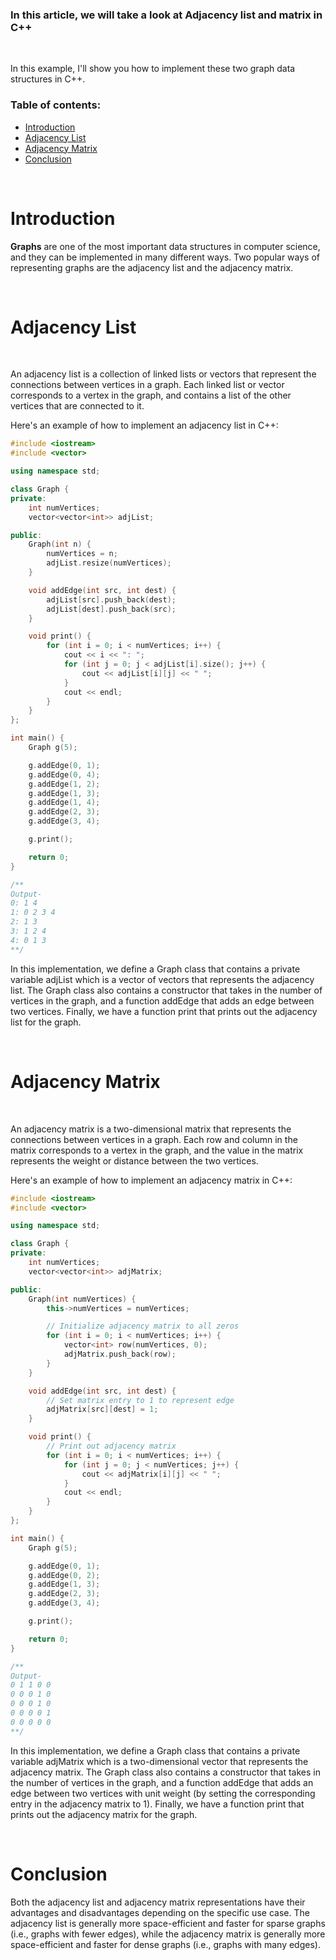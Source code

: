 ### In this article, we will take a look at Adjacency list and matrix in C++

<br>

In this example, I'll show you how to implement these two graph data structures in C++.


### Table of contents:


- [Introduction](#introduction)
- [Adjacency List](#adjacency-list)
- [Adjacency Matrix](#adjacency-matrix)
- [Conclusion](#conclusion)
  
<br>

# Introduction

**Graphs** are one of the most important data structures in computer science, and they can be implemented in many different ways. Two popular ways of representing graphs are the adjacency list and the adjacency matrix.

<br>

# Adjacency List

<br>

An adjacency list is a collection of linked lists or vectors that represent the connections between vertices in a graph. Each linked list or vector corresponds to a vertex in the graph, and contains a list of the other vertices that are connected to it.

Here's an example of how to implement an adjacency list in C++:

```c++
#include <iostream>
#include <vector>

using namespace std;

class Graph {
private:
    int numVertices;
    vector<vector<int>> adjList;

public:
    Graph(int n) {
        numVertices = n;
        adjList.resize(numVertices);
    }

    void addEdge(int src, int dest) {
        adjList[src].push_back(dest);
        adjList[dest].push_back(src);
    }

    void print() {
        for (int i = 0; i < numVertices; i++) {
            cout << i << ": ";
            for (int j = 0; j < adjList[i].size(); j++) {
                cout << adjList[i][j] << " ";
            }
            cout << endl;
        }
    }
};

int main() {
    Graph g(5);

    g.addEdge(0, 1);
    g.addEdge(0, 4);
    g.addEdge(1, 2);
    g.addEdge(1, 3);
    g.addEdge(1, 4);
    g.addEdge(2, 3);
    g.addEdge(3, 4);

    g.print();

    return 0;
}

/**
Output- 
0: 1 4     
1: 0 2 3 4 
2: 1 3     
3: 1 2 4
4: 0 1 3
**/
```

In this implementation, we define a Graph class that contains a private variable adjList which is a vector of vectors that represents the adjacency list. The Graph class also contains a constructor that takes in the number of vertices in the graph, and a function addEdge that adds an edge between two vertices. Finally, we have a function print that prints out the adjacency list for the graph.

<br>

# Adjacency Matrix

<br>

An adjacency matrix is a two-dimensional matrix that represents the connections between vertices in a graph. Each row and column in the matrix corresponds to a vertex in the graph, and the value in the matrix represents the weight or distance between the two vertices.

Here's an example of how to implement an adjacency matrix in C++:

```c++
#include <iostream>
#include <vector>

using namespace std;

class Graph {
private:
    int numVertices;
    vector<vector<int>> adjMatrix;

public:
    Graph(int numVertices) {
        this->numVertices = numVertices;

        // Initialize adjacency matrix to all zeros
        for (int i = 0; i < numVertices; i++) {
            vector<int> row(numVertices, 0);
            adjMatrix.push_back(row);
        }
    }

    void addEdge(int src, int dest) {
        // Set matrix entry to 1 to represent edge
        adjMatrix[src][dest] = 1;
    }

    void print() {
        // Print out adjacency matrix
        for (int i = 0; i < numVertices; i++) {
            for (int j = 0; j < numVertices; j++) {
                cout << adjMatrix[i][j] << " ";
            }
            cout << endl;
        }
    }
};

int main() {
    Graph g(5);

    g.addEdge(0, 1);
    g.addEdge(0, 2);
    g.addEdge(1, 3);
    g.addEdge(2, 3);
    g.addEdge(3, 4);

    g.print();

    return 0;
}

/**
Output- 
0 1 1 0 0 
0 0 0 1 0
0 0 0 1 0
0 0 0 0 1
0 0 0 0 0
**/

```

In this implementation, we define a Graph class that contains a private variable adjMatrix which is a two-dimensional vector that represents the adjacency matrix. The Graph class also contains a constructor that takes in the number of vertices in the graph, and a function addEdge that adds an edge between two vertices with unit weight (by setting the corresponding entry in the adjacency matrix to 1). Finally, we have a function print that prints out the adjacency matrix for the graph.

<br>

# Conclusion

Both the adjacency list and adjacency matrix representations have their advantages and disadvantages depending on the specific use case. The adjacency list is generally more space-efficient and faster for sparse graphs (i.e., graphs with fewer edges), while the adjacency matrix is generally more space-efficient and faster for dense graphs (i.e., graphs with many edges).



